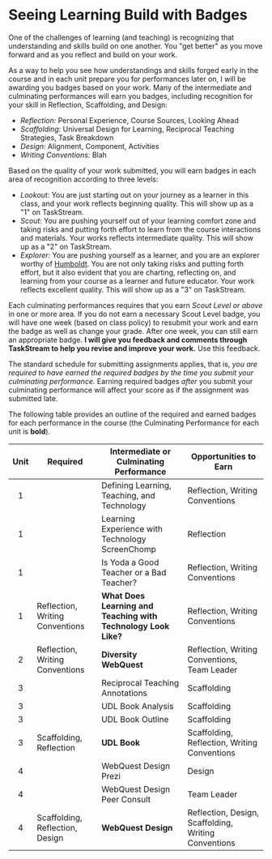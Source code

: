 # Seeing Learning Build with Badges

One of the challenges of learning (and teaching) is recognizing that understanding and skills build on one another. You "get better" as you move forward and as you reflect and build on your work.

As a way to help you see how understandings and skills forged early in the course and in each unit prepare you for performances later on, I will be awarding you badges based on your work. Many of the intermediate and culminating performances will earn you badges, including recognition for your skill in Reflection, Scaffolding, and Design:

* *Reflection:* Personal Experience, Course Sources, Looking Ahead
* *Scaffolding:* Universal Design for Learning, Reciprocal Teaching Strategies, Task Breakdown
* *Design*: Alignment, Component, Activities
* *Writing Conventions:* Blah

Based on the quality of your work submitted, you will earn badges in each area of recognition according to three levels:

* *Lookout:* You are just starting out on your journey as a learner in this class, and your work reflects beginning quality. This will show up as a "1" on TaskStream.
* *Scout:* You are pushing yourself out of your learning comfort zone and taking risks and putting forth effort to learn from the course interactions and materials. Your works reflects intermediate quality. This will show up as a "2" on TaskStream.
* *Explorer:* You are pushing yourself as a learner, and you are an explorer worthy of [Humboldt](https://en.wikipedia.org/wiki/Alexander_von_Humboldt). You are not only taking risks and putting forth effort, but it also evident that you are charting, reflecting on, and learning from your course as a learner and future educator. Your work reflects excellent quality. This will show up as a "3" on TaskStream.

Each culminating performances requires that you earn *Scout Level or above* in one or more area. If you do not earn a necessary Scout Level badge, you will have one week (based on class policy) to resubmit your work and earn the badge as well as change your grade. After one week, you can still earn an appropriate badge. **I will give you feedback and comments through TaskStream to help you revise and improve your work.** Use this feedback.

The standard schedule for submitting assignments applies, that is, *you are required to have earned the required badges by the time you submit your culminating performance.* Earning required badges *after* you submit your culminating performance will affect your score as if the assignment was submitted late.

The following table provides an outline of the required and earned badges for each performance in the course (the Culminating Performance for each unit is **bold**).

| Unit  | Required                                                                                             | Intermediate or **Culminating** Performance                    | Opportunities to Earn                                                                                                                                                                                                |
| :---: | ---------------------------------------------------------------------------------------------------- | -------------------------------------------------------------- | --------------------------------------------------------------------------------------------------------------------------------------------------------------------------------------------------- |
| 1     |                                                                                                      | Defining Learning, Teaching, and Technology                    | Reflection, Writing Conventions                                                                                                                                               |
| 1     |                                                                                                      | Learning Experience with Technology ScreenChomp                | Reflection                                                                                                                                                                    |
| 1     |                                                                                                      | Is Yoda a Good Teacher or a Bad Teacher?                       | Reflection, Writing Conventions                                                                                                                               |
| 1     | Reflection, Writing Conventions                        | **What Does Learning and Teaching with Technology Look Like?** | Reflection, Writing Conventions                                                                                                                |
| 2     | Reflection, Writing Conventions                        | **Diversity WebQuest**                                         | Reflection, Writing Conventions, Team Leader                                                                                     |
| 3     |                                                                                                      | Reciprocal Teaching Annotations                                | Scaffolding                                                                                                                                                        |
| 3     |                                                                                                      | UDL Book Analysis                                              | Scaffolding                                                                                                                         |
| 3     |                                                                                                      | UDL Book Outline                                               | Scaffolding                                                                                                                         |
| 3     | Scaffolding, Reflection                                | **UDL Book**                                                   | Scaffolding, Reflection, Writing Conventions                     |
| 4     |                                                                                                      | WebQuest Design Prezi                                          | Design                                                                                                                                   |
| 4     |                                                                                                      | WebQuest Design Peer Consult                                   | Team Leader                                                                                                                                                                                         |
| 4     | Scaffolding, Reflection, Design | **WebQuest Design**                                            | Reflection, Design, Scaffolding, Writing Conventions |

